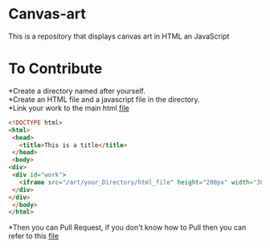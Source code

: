 # Canvas-art
This is a repository that displays canvas art in HTML an JavaScript 
# To Contribute 
*Create a directory named after yourself.<br>
*Create an HTML file and a javascript file in the directory.<br>
*Link your work to the main html [file](https://github.com/AryanCoder2010/Canvas-art/index.html)


 ```html
<!DOCTYPE html>
<html>
  <head>
    <title>This is a title</title>
  </head>
  <body>
<div>
  <div id="work"> 
    <iframe src="/art/your_Directory/html_file" height="200px" width="300px" title="your arts name"></iframe>
  </div>
 </div>
  </body>
</html>
```
*Then you can Pull Request, if you don't know how to Pull then you can refer to this [file](https://docs.github.com/en/pull-requests/collaborating-with-pull-requests) 
